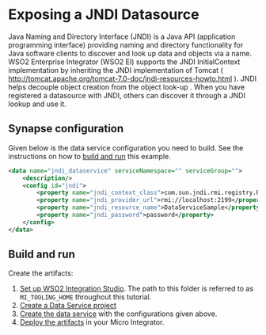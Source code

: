 # Exposing a JNDI Datasource

Java Naming and Directory Interface (JNDI) is a Java API (application
programming interface) providing naming and directory functionality for
Java software clients to discover and look up data and objects via a
name. WSO2 Enterprise Integrator (WSO2 EI) supports the JNDI
InitialContext implementation by inheriting the JNDI implementation of
Tomcat (
<http://tomcat.apache.org/tomcat-7.0-doc/jndi-resources-howto.html> ).
JNDI helps decouple object creation from the object look-up . When you
have registered a datasource with JNDI, others can discover it through a
JNDI lookup and use it.

## Synapse configuration
Given below is the data service configuration you need to build. See the instructions on how to [build and run](#build-and-run) this example.

```xml
<data name="jndi_dataservice" serviceNamespace="" serviceGroup="">
    <description/>
    <config id="jndi">
        <property name="jndi_context_class">com.sun.jndi.rmi.registry.RegistryContextFactory</property>
        <property name="jndi_provider_url">rmi://localhost:2199</property>
        <property name="jndi_resource_name">DataServiceSample</property>
        <property name="jndi_password">password</property>
    </config>
</data>
```

## Build and run

Create the artifacts:

1. [Set up WSO2 Integration Studio](../../../../develop/installing-WSO2-Integration-Studio). The path to this folder is referred to as `MI_TOOLING_HOME` throughout this tutorial.      
2. [Create a Data Service project](../../../../develop/creating-projects/#data-services-project)
4. [Create the data service](../../../../develop/creating-artifacts/data-services/creating-data-services) with the configurations given above.
5. [Deploy the artifacts](../../../../develop/deploy-and-run) in your Micro Integrator.